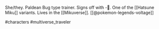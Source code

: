 She/they. Paldean Bug type trainer. Signs off with -🦋. One of the [[Hatsune Miku]] variants. Lives in the [[Mikuverse]]. [[@pokemon-legends-voltage]]

#characters #multiverse_traveler 